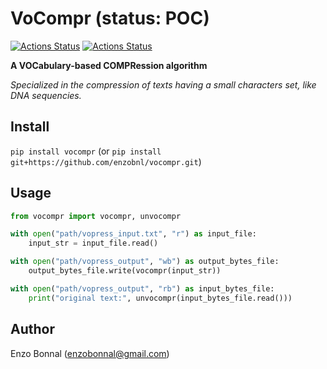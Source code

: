 # VoCompr (status: POC)
[![Actions Status](https://github.com/enzobnl/vocompr/workflows/test/badge.svg)](https://github.com/enzobnl/pycout/actions) [![Actions Status](https://github.com/enzobnl/vocompr/workflows/PyPI/badge.svg)](https://github.com/enzobnl/pycout/actions)

**A VOCabulary-based COMPRession algorithm**

*Specialized in the compression of texts having a small characters set, like DNA sequencies.*

## Install
`pip install vocompr` (or `pip install git+https://github.com/enzobnl/vocompr.git`)
## Usage

```python
from vocompr import vocompr, unvocompr

with open("path/vopress_input.txt", "r") as input_file:
    input_str = input_file.read()

with open("path/vopress_output", "wb") as output_bytes_file:
    output_bytes_file.write(vocompr(input_str))

with open("path/vopress_output", "rb") as input_bytes_file:
    print("original text:", unvocompr(input_bytes_file.read()))
```

## Author
Enzo Bonnal (enzobonnal@gmail.com)
